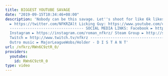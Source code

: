 ```yaml
---
title: BIGGEST YOUTUBE SAVAGE
date: "2019-09-15T10:34:46+08:00"
description: 'Nobody can be this savage. Let''s shoot for like 6k likes? pls thx Twitter
  ► https://twitter.com/NFKRZAlt Licking Guy: https://www.youtube.com/channel/UCU9Q7_nCcMnJJ-5Lb7nKppw
  --------------------------------- SOCIAL MEDIA LINKS: Facebook ► https://www.facebook.com/NFKRZ1
  Instagram ► https://instagram.com/roman_nfkrz/ Steam Group ► http://steamcommunity.com/groups/nfkr...
  Twitch ► http://www.twitch.tv/nfkrz --------------------------------- Music: ---------------------------------
  Outro music ► MajorLeagueWobs/Holder - D I S T A N T'
url: /nfkrz/RWn6C9ztR_0/
providers:
  youtube:
    id: RWn6C9ztR_0
type: video
---
```

